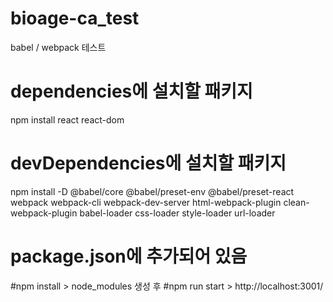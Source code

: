 # bioage-ca_test
babel / webpack 테스트

# dependencies에 설치할 패키지
npm install react react-dom
# devDependencies에 설치할 패키지
npm install -D @babel/core @babel/preset-env @babel/preset-react webpack webpack-cli webpack-dev-server html-webpack-plugin clean-webpack-plugin babel-loader css-loader style-loader url-loader
# package.json에 추가되어 있음 

#npm install > node_modules 생성 후
#npm run start > http://localhost:3001/
